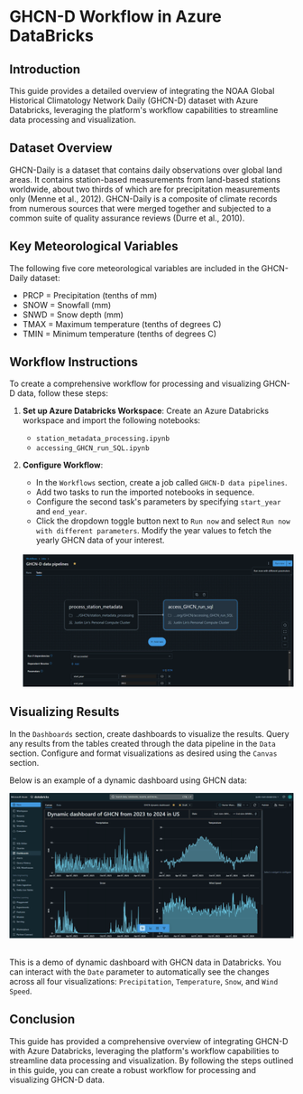 # GHCN-D Workflow in Azure DataBricks

## Introduction

This guide provides a detailed overview of integrating the NOAA Global Historical Climatology Network Daily (GHCN-D) dataset with Azure Databricks, leveraging the platform's workflow capabilities to streamline data processing and visualization.

## Dataset Overview
GHCN-Daily is a dataset that contains daily observations over global land areas. It contains station-based measurements from land-based stations worldwide, about two thirds of which are for precipitation measurements only (Menne et al., 2012). GHCN-Daily is a composite of climate records from numerous sources that were merged together and subjected to a common suite of quality assurance reviews (Durre et al., 2010).

## Key Meteorological Variables

The following five core meteorological variables are included in the GHCN-Daily dataset:

- PRCP = Precipitation (tenths of mm)
- SNOW = Snowfall (mm)
- SNWD = Snow depth (mm)
- TMAX = Maximum temperature (tenths of degrees C)
- TMIN = Minimum temperature (tenths of degrees C)

## Workflow Instructions

To create a comprehensive workflow for processing and visualizing GHCN-D data, follow these steps:

1. **Set up Azure Databricks Workspace**: Create an Azure Databricks workspace and import the following notebooks:
	- `station_metadata_processing.ipynb`
	- `accessing_GHCN_run_SQL.ipynb`

2. **Configure Workflow**:
	* In the `Workflows` section, create a job called `GHCN-D data pipelines`.
	* Add two tasks to run the imported notebooks in sequence.
	* Configure the second task's parameters by specifying `start_year` and `end_year`.
	* Click the dropdown toggle button next to `Run now` and select `Run now with different parameters`. Modify the year values to fetch the yearly GHCN data of your interest.
    <br/>
    <img src="images/ghcn_data_pipelines.png" width = 700/>
    <br/>

## Visualizing Results

In the `Dashboards` section, create dashboards to visualize the results. Query any results from the tables created through the data pipeline in the `Data` section. Configure and format visualizations as desired using the `Canvas` section.

Below is an example of a dynamic dashboard using GHCN data:

<div align=center>
<img src="images/GHCN_dynamic_dashboard.gif"/>
</div>

<br/>

This is a demo of dynamic dashboard with GHCN data in Databricks. You can interact with the `Date` parameter to automatically see the changes across all four visualizations: `Precipitation`, `Temperature`, `Snow`, and `Wind Speed`. 


## Conclusion

This guide has provided a comprehensive overview of integrating GHCN-D with Azure Databricks, leveraging the platform's workflow capabilities to streamline data processing and visualization. By following the steps outlined in this guide, you can create a robust workflow for processing and visualizing GHCN-D data.